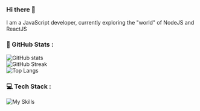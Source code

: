 ### Hi there 👋
I am a JavaScript developer, currently exploring the "world" of NodeJS and ReactJS 
<!--
**bada9te/bada9te** is a ✨ _special_ ✨ repository because its `README.md` (this file) appears on your GitHub profile.

Here are some ideas to get you started:

- 🔭 I’m currently working on ...
- 🌱 I’m currently learning ...
- 👯 I’m looking to collaborate on ...
- 🤔 I’m looking for help with ...
- 💬 Ask me about ...
- 📫 How to reach me: ...
- 😄 Pronouns: ...
- ⚡ Fun fact: ...
-->

### 🚀 GitHub Stats :
![GitHub stats](https://github-readme-stats-flax-rho.vercel.app/api?username=bada9te&show_icons=true&theme=swift)<br/>
![GitHub Streak](https://streak-stats.demolab.com/?user=bada9te&theme=swift)<br/>
![Top Langs](https://github-readme-stats-flax-rho.vercel.app/api/top-langs/?username=bada9te&theme=swift&include_all_commits=true&count_private=true&langs_count=10&layout=compact)


### 💻 Tech Stack :
![My Skills](https://skillicons.dev/icons?i=js,ts,html,css,nodejs,react,redux,mongodb,express,graphql,linux,python,cpp,mysql,solidity,nest,apollo,next)
